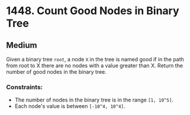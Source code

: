 # 1448. Count Good Nodes in Binary Tree

## Medium

Given a binary tree `root`, a node `X` in the tree is named good if in the path from root to X there are no nodes with a
value greater than X. Return the number of good nodes in the binary tree.

### Constraints:

- The number of nodes in the binary tree is in the range `[1, 10^5]`.
- Each node's value is between `[-10^4, 10^4]`.
